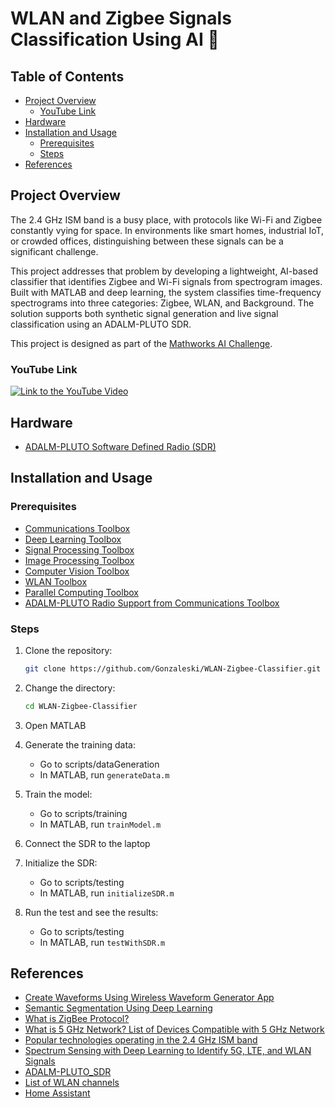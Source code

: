 # WLAN and Zigbee Signals Classification Using AI 📡

## Table of Contents
- [Project Overview](#project-overview)
  - [YouTube Link](#youtube-link)
- [Hardware](#hardware)
- [Installation and Usage](#installation-and-usage)
  - [Prerequisites](#prerequisites)
  - [Steps](#steps)
- [References](#references)

## **Project Overview**

The 2.4 GHz ISM band is a busy place, with protocols like Wi-Fi and Zigbee constantly vying for space. In environments like smart homes, industrial IoT, or crowded offices, distinguishing between these signals can be a significant challenge.

This project addresses that problem by developing a lightweight, AI-based classifier that identifies Zigbee and Wi-Fi signals from spectrogram images. Built with MATLAB and deep learning, the system classifies time-frequency spectrograms into three categories: Zigbee, WLAN, and Background. The solution supports both synthetic signal generation and live signal classification using an ADALM-PLUTO SDR.

This project is designed as part of the [Mathworks AI Challenge](https://uk.mathworks.com/academia/students/competitions/student-challenge/ai-challenge.html).


### **YouTube Link**

[![Link to the YouTube Video](https://img.youtube.com/vi/9NFtOVejlvs/hqdefault.jpg)](https://www.youtube.com/watch?v=9NFtOVejlvs)

## **Hardware**  

- [ADALM-PLUTO Software Defined Radio (SDR)](https://www.mouser.co.uk/ProductDetail/Analog-Devices/ADALM-PLUTO?qs=xbccQsLEe0ffoUoi%2FjfIWA%3D%3D&srsltid=AfmBOopmZ69ZNWqMXb250HqwJH8mDjs4Z5lK6xoUCLQz-2SmXdFxUKyD)

## **Installation and Usage**

### **Prerequisites**
- [Communications Toolbox](https://uk.mathworks.com/help/comm/index.html)
- [Deep Learning Toolbox](https://uk.mathworks.com/help/deeplearning/index.html)
- [Signal Processing Toolbox](https://uk.mathworks.com/help/signal/index.html)
- [Image Processing Toolbox](https://uk.mathworks.com/help/images/index.html)
- [Computer Vision Toolbox](https://uk.mathworks.com/help/vision/index.html)
- [WLAN Toolbox](https://uk.mathworks.com/help/wlan/index.html)
- [Parallel Computing Toolbox](https://uk.mathworks.com/help/parallel-computing/index.html)
- [ADALM-PLUTO Radio Support from Communications Toolbox](https://uk.mathworks.com/matlabcentral/fileexchange/61624-communications-toolbox-support-package-for-analog-devices-adalm-pluto-radio)

### **Steps**
1. Clone the repository:
   ```bash
   git clone https://github.com/Gonzaleski/WLAN-Zigbee-Classifier.git
   ```

2. Change the directory:
   ```bash
   cd WLAN-Zigbee-Classifier
   ```

3. Open MATLAB
   
4. Generate the training data:
   - Go to scripts/dataGeneration
   - In MATLAB, run `generateData.m`

5. Train the model:
   - Go to scripts/training
   - In MATLAB, run `trainModel.m`
  
6. Connect the SDR to the laptop

7. Initialize the SDR:
   - Go to scripts/testing
   - In MATLAB, run `initializeSDR.m`

8. Run the test and see the results:
   - Go to scripts/testing
   - In MATLAB, run `testWithSDR.m`

## **References**
- [Create Waveforms Using Wireless Waveform Generator App](https://uk.mathworks.com/help/comm/ug/create-waveforms-using-wireless-waveform-generator-app.html)
- [Semantic Segmentation Using Deep Learning](https://uk.mathworks.com/help/vision/ug/semantic-segmentation-using-deep-learning.html)
- [What is ZigBee Protocol?](https://smartify.in/knowledgebase/zigbee-protocol-explained/)
- [What is 5 GHz Network? List of Devices Compatible with 5 GHz Network](https://beebom.com/what-is-5ghz-network-devices-compatible/)
- [Popular technologies operating in the 2.4 GHz ISM band](https://www.researchgate.net/figure/Popular-technologies-operating-in-the-24-GHz-ISM-band_fig7_316674860)
- [Spectrum Sensing with Deep Learning to Identify 5G, LTE, and WLAN Signals](https://uk.mathworks.com/help/comm/ug/spectrum-sensing-with-deep-learning-to-identify-5g-and-lte-signals.html)
- [ADALM-PLUTO_SDR](https://www.analog.com/en/resources/evaluation-hardware-and-software/evaluation-boards-kits/ADALM-PLUTO.html#eb-overview)
- [List of WLAN channels](https://en.wikipedia.org/wiki/List_of_WLAN_channels)
- [Home Assistant](https://community.home-assistant.io/t/should-hue-and-sonoff-zigbee-be-on-same-or-different-channel/726429)

